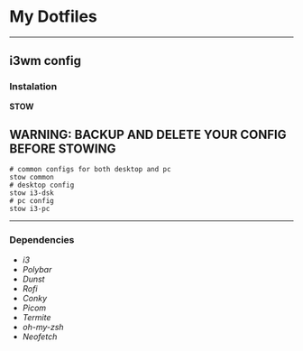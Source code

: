 # My Dotfiles
--------------------
## i3wm config
### Instalation
**STOW**
## WARNING: BACKUP AND DELETE YOUR CONFIG BEFORE STOWING
```
# common configs for both desktop and pc
stow common
# desktop config
stow i3-dsk
# pc config
stow i3-pc
```
--------------------
### Dependencies
- *i3*
- *Polybar*
- *Dunst*
- *Rofi*
- *Conky*
- *Picom*
- *Termite*
- *oh-my-zsh*
- *Neofetch*
